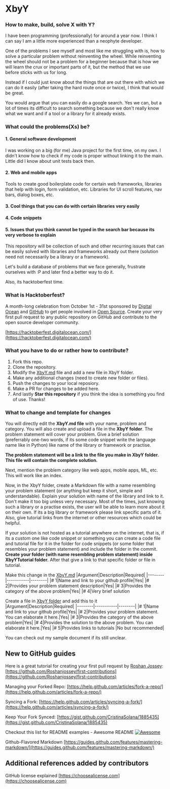 # XbyY
### How to make, build, solve X with Y?

I have been programming (professionally) for around a year now. I think I can say I am a little more experienced than a neophyte developer. 

One of the problems I see myself and most like me struggling with is, how to solve a particular problem without reinventing the wheel. While reinventing the wheel should not be a problem for a beginner because that is how we will learn the crux or important parts of it, but the method that we use before sticks with us for long. 

Instead if I could just know about the things that are out there with which we can do it easily (after taking the hard route once or twice), I think that would be great.

You would argue that you can easily do a google search. Yes we can, but a lot of times its difficult to search something because we don't really know what we want and if a tool or a library for it already exists.


### What could the problems(Xs) be?
#### 1. General software development
  I was working on a big (for me) Java project for the first time, on my own. I didn't know how to check if my code is proper without linking it to the main. Little did I know about unit tests back then. 

#### 2. Web and mobile apps
  Tools to create good boilerplate code for certain web frameworks, libraries that help with login, form validation, etc. Libraries for UI scroll features, nav bars, dialog boxes, etc.

#### 3. Cool things that you can do with certain libraries very easily

#### 4. Code snippets

#### 5. Issues that you think cannot be typed in the search bar because its very verbose to explain

This repository will be collection of such and other recurring issues that can be easily solved with libraries and frameworks already out there (solution need not necessarily be a library or a framework).

Let's build a database of problems that we face generally, frustrate ourselves with :P and later find a better way to do it.

Also, its hacktoberfest time.

### What is Hacktoberfest?
A month-long celebration from October 1st - 31st sponsored by [Digital Ocean](https://hacktoberfest.digitalocean.com/) and [GitHub](https://github.com/blog/2433-celebrate-open-source-this-october-with-hacktoberfest) to get people involved in [Open Source](https://github.com/open-source). Create your very first pull request to any public repository on GitHub and contribute to the open source developer community.

[https://hacktoberfest.digitalocean.com/](https://hacktoberfest.digitalocean.com/)


### What you have to do or rather how to contribute?
1. Fork this repo.
2. Clone the repository. 
3. Modify the [XbyY.md](./XbyY.md) file and add a new file in XbyY folder.
4. Make any additional changes (need to create new folder or files).
5. Push the changes to your local reposiory.
4. Make a PR for changes to be added here.
5. And lastly **Star this repository** if you think the idea is something you find of use. Thanks!

### What to change and template for changes
You will directly edit the **XbyY.md file** with your name, problem and category. You will also create and upload a file in the **XbyY folder**. The problem statement will cover your problem. Give a brief solution (preferrably one-two words, if its some code snippet write the language name like in Python) like name of the library or framework or practise.

**The problem statement will be a link to the file you make in XbyY folder. This file will contain the complete solution.**

Next, mention the problem category like web apps, mobile apps, ML, etc. This will work like an index.

Now, in the XbyY folder, create a Markdown file with a name resembling your problem statement (or anything but keep it short, simple and understandable). Explain your solution with name of the library and link to it. Don't make it too big unless very necessary. Most of the times, just knowing such a library or a practise exists, the user will be able to learn more about it on their own. If its a big library or framework please link specific parts of it. Also, give tutorial links from the internet or other resources which could be helpful. 

If your solution is not hosted as a tutorial anywhere on the internet, that is, if its a custom one like code snippet or something you can create a code file and tutorial file for it in the folder for code snippets (or some folder that resembles your problem statement) and include the folder in the commit. **Create your folder (with name resembling problem statement) inside XbyYTutorial folder.** After that give a link to that specific folder or file in tutorial.

Make this change in the [XbyY.md](./XbyY.md)
|Argument|Description|Required|
|--------|-----------|--------|
|# 1|Name and link to your github profile|Yes| 
|# 2|Provides your problem statement description|Yes|
|# 3|Provides the category of the above problem|Yes|
|# 4|Very brief solution

Create a file in [XbyY folder](./XbyY/) and add this to it 
|Argument|Description|Required|
|--------|-----------|--------|
|# 1|Name and link to your github profile|Yes| 
|# 2|Provides your problem statement. You can elaborate it here.|Yes|
|# 3|Provides the category of the above problem|Yes|
|# 4|Provides the solution to the above problem. You can elaborate it here.|Yes|
|# 5|Provides links to tutorials |No but recommended|

You can check out my sample document if its still unclear.

## New to GitHub guides
Here is a great tutorial for creating your first pull request by [Roshan Jossey](https://github.com/Roshanjossey):
[https://github.com/Roshanjossey/first-contributions](https://github.com/Roshanjossey/first-contributions)

Managing your Forked Repo: [https://help.github.com/articles/fork-a-repo/](https://help.github.com/articles/fork-a-repo/)

Syncing a Fork: [https://help.github.com/articles/syncing-a-fork/](https://help.github.com/articles/syncing-a-fork/)

Keep Your Fork Synced: [https://gist.github.com/CristinaSolana/1885435](https://gist.github.com/CristinaSolana/1885435)

Checkout this list for README examples - Awesome README [![Awesome](https://cdn.rawgit.com/sindresorhus/awesome/d7305f38d29fed78fa85652e3a63e154dd8e8829/media/badge.svg)](https://github.com/sindresorhus/awesome)

Github-Flavored Markdown [https://guides.github.com/features/mastering-markdown/](https://guides.github.com/features/mastering-markdown/)

## Additional references added by contributors
GitHub license explained [https://choosealicense.com](https://choosealicense.com)
